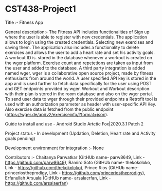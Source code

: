 # CST438-Project1

Title :- Fitness App

General description:-
The Fitness API includes functionalities of Sign up where the user is able to register with new credentials. The application allows to login using the created credentials. 
Selecting new exercises and saving them. The application also includes a functionality to delete exercises and allows the user to add a heart rate and set his activity goals. 
A workout ID is. stored in the database whenever a workout is created on the wger platform. Exercise count and repetetions are taken as input from the user and added to the database.
A third party integration is added named wger. wger is a collaborative open source project, made by fitness enthusiasts from around the world. A user specified API key is stored in the app and is used further to fetch data specifically for the user using POST and GET endpoints provided by wger. Workout and Workout description with their plan is stored in the room database and also on the wger portal. To send user data to wger through their provided endpoints a Retrofit tool is used with an authorization parameter as header with user-specific API Key. Also exercise data is fetched from the public endpoint (https://wger.de/api/v2/exerciseinfo/?format=json). 

Guide to install and use -  Android Studio Artctic Fox|2020.3.1 Patch 2

Project status - In development (Updation, Deletion, Heart rate and Activity goals pending)

Development environment for integration :- None

Contributors :- 
Chaitanya Parwatkar (GitHUb name- parw8649, Link - https://github.com/parw8649),
Ramiro Soto (GitHUb name- thekokoloko, Link - https://github.com/thekokoloko),
Prince Rios (GitHUb name- princeriostheprodigy, Link - https://github.com/princeriostheprodigy),
Erfanullah Arsuala (GitHUb name- arsalaerfan, Link - https://github.com/arsalaerfan)

